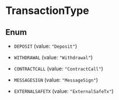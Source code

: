 

# TransactionType

## Enum


* `DEPOSIT` (value: `"Deposit"`)

* `WITHDRAWAL` (value: `"Withdrawal"`)

* `CONTRACTCALL` (value: `"ContractCall"`)

* `MESSAGESIGN` (value: `"MessageSign"`)

* `EXTERNALSAFETX` (value: `"ExternalSafeTx"`)



